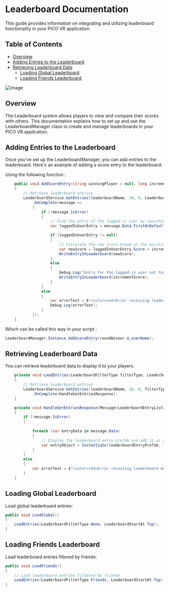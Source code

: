 # Leaderboard Documentation

This guide provides information on integrating and utilizing leaderboard functionality in your PICO VR application.

## Table of Contents

- [Overview](#overview)
- [Adding Entries to the Leaderboard](#adding-entries-to-the-leaderboard)
- [Retrieving Leaderboard Data](#retrieving-leaderboard-data)
  - [Loading Global Leaderboard](#loading-global-leaderboard)
  - [Loading Friends Leaderboard](#loading-friends-leaderboard)
    
![image](https://github.com/picoxr/MicroWar/assets/46362299/d4f5c161-5ead-47a0-9b20-235e40b4fdd9)

## Overview

The Leaderboard system allows players to view and compare their scores with others. This documentation explains how to set up and use the LeaderboardManager class to create and manage leaderboards in your PICO VR application.

## Adding Entries to the Leaderboard

Once you've set up the LeaderboardManager, you can add entries to the leaderboard. Here's an example of adding a score entry to the leaderboard:

Using the following fonction :
```csharp
    public void AddScoreEntry(string winningPlayer = null, long incrementScore = DefaultIncrementScore)
    {
        // Retrieve leaderboard entries
        LeaderboardService.GetEntries(leaderboardName, 10, 0, LeaderboardFilterType.None, LeaderboardStartAt.Top)
            .OnComplete(message =>
            {
                if (!message.IsError)
                {
                    // Find the entry of the logged-in user by searching for the first data entry in the message where the user's display name matches the display name of the logged-in user.
                    var loggedInUserEntry = message.Data.FirstOrDefault(entryData => entryData.User.DisplayName == loggedInUser.DisplayName);

                    if (loggedInUserEntry != null)
                    {
                        // Calculate the new score based on the existing or default score
                        var newScore = loggedInUserEntry.Score + incrementScore;
                        WriteEntryInLeaderboard(newScore);
                    }
                    else
                    {
                        Debug.Log("Entry for the logged-in user not found. New score added.");
                        WriteEntryInLeaderboard(incrementScore);
                    }
                }
                else
                {
                    var errorText = $"<color=red>Error receiving leaderboard entries:</color> {message.GetError().Message}";
                    Debug.Log(errorText);
                }
            });
    }
```

Which can be called this way in your script :
```csharp
LeaderboardManager.Instance.AddScoreEntry(roundWinner.m_userName);
```

## Retrieving Leaderboard Data
You can retrieve leaderboard data to display it to your players.
```csharp
    private void LoadEntries(LeaderboardFilterType filterType, LeaderboardStartAt startAt)
    {
        // Retrieve leaderboard entries
        LeaderboardService.GetEntries(leaderboardName, 10, 0, filterType, startAt)
            .OnComplete(HandleGetEntriesResponse);
    }

    private void HandleGetEntriesResponse(Message<LeaderboardEntryList> message)
    {
        if (!message.IsError)
        {
         
            foreach (var entryData in message.Data)
            {
                // Display the leaderboard entry prefab and add it as a child of the parent
                var entryObject = Instantiate(leaderboardEntryPrefab, leaderboardEntryParent);
            }
        }
        else
        {
            var errorText = $"<color=red>Error receiving leaderboard entries:</color> {message.GetError().Message}";
        }
    }
```

## Loading Global Leaderboard
Load global leaderboard entries:

```csharp
public void LoadGlobal()
{
    LoadEntries(LeaderboardFilterType.None, LeaderboardStartAt.Top);
}
```

## Loading Friends Leaderboard
Load leaderboard entries filtered by friends:

```csharp
public void LoadFriends()
{
    // Load leaderboard entries filtered by friends
    LoadEntries(LeaderboardFilterType.Friends, LeaderboardStartAt.Top);
}
```
